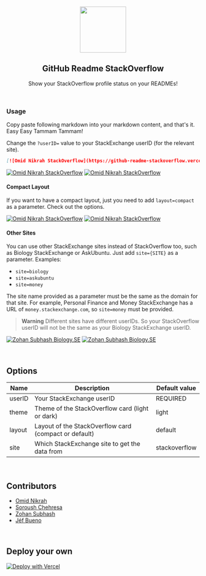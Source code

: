 <br>

<p align="center">
  <img width="120px" src="https://raw.githubusercontent.com/omidnikrah/github-readme-stackoverflow/master/stackoverflow.svg" />
  <h2 align="center">GitHub Readme StackOverflow</h2>
  <p align="center">Show your StackOverflow profile status on your READMEs!</p>
</p>

<br>

### Usage

Copy paste following markdown into your markdown content, and that's it. Easy Easy Tammam Tammam!

Change the `?userID=` value to your StackExchange userID (for the relevant site).

```md
[![Omid Nikrah StackOverflow](https://github-readme-stackoverflow.vercel.app/?userID=6558042)](https://stackoverflow.com/users/6558042/omid-nikrah)
```

[![Omid Nikrah StackOverflow](https://github-readme-stackoverflow.vercel.app/?userID=6558042)](https://stackoverflow.com/users/6558042/omid-nikrah)
[![Omid Nikrah StackOverflow](https://github-readme-stackoverflow.vercel.app/?userID=6558042&theme=dark)](https://stackoverflow.com/users/6558042/omid-nikrah)

#### Compact Layout

If you want to have a compact layout, just you need to add `layout=compact` as a parameter. Check out the options.

[![Omid Nikrah StackOverflow](https://github-readme-stackoverflow.vercel.app/?userID=6558042&layout=compact)](https://stackoverflow.com/users/6558042/omid-nikrah)
[![Omid Nikrah StackOverflow](https://github-readme-stackoverflow.vercel.app/?userID=6558042&layout=compact&theme=dark)](https://stackoverflow.com/users/6558042/omid-nikrah)

#### Other Sites

You can use other StackExchange sites instead of StackOverflow too, such as Biology StackExchange or AskUbuntu. Just add `site={SITE}` as a parameter. Examples:
- `site=biology`
- `site=askubuntu`
- `site=money`

The site name provided as a parameter must be the same as the domain for that site. For example, Personal Finance and Money StackExchange has a URL of `money.stackexchange.com`, so `site=money` must be provided.

> **Warning**
> Different sites have different userIDs. So your StackOverflow userID will not be the same as your Biology StackExchange userID.

[![Zohan Subhash Biology.SE](https://github-readme-stackoverflow.zohan.tech/?userID=68669&site=biology)](https://biology.stackexchange.com/users/68669/zo-bro-23)
[![Zohan Subhash Biology.SE](https://github-readme-stackoverflow.zohan.tech/?userID=68669&theme=dark&site=biology)](https://biology.stackexchange.com/users/68669/zo-bro-23)

<br>

## Options
|    Name    |           Description           |        Default value       |
| ---------- | ------------------------------- | -------------------------- |
| userID     | Your StackExchange userID            | REQUIRED                |
| theme      | Theme of the StackOverflow card (light or dark)      | light     |
| layout     | Layout of the StackOverflow card (compact or default) | default |
| site       | Which StackExchange site to get the data from | stackoverflow |

<br>

## Contributors
- [Omid Nikrah](https://github.com/omidnikrah)
- [Soroush Chehresa](https://github.com/soroushchehresa)
- [Zohan Subhash](https://github.com/Zo-Bro-23)
- [Jéf Bueno](https://github.com/jfbueno)

<br>

## Deploy your own
[![Deploy with Vercel](https://vercel.com/button)](https://vercel.com/import/git?s=https://github.com/omidnikrah/github-readme-stackoverflow)
